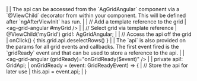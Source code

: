 <framework-specific-section frameworks="angular">
|
| The api can be accessed from the `AgGridAngular` component via a `@ViewChild` decorator from within your component. This will be defined after `ngAfterViewInit` has run.
|
</framework-specific-section>

<framework-specific-section frameworks="angular">
<snippet transform={false}>
| // Add a template reference to the grid
| &lt;ag-grid-angular #myGrid  />
|
| // Select grid via template reference
| @ViewChild('myGrid') grid!: AgGridAngular;
|
| // Access the api off the grid
| onClick() { this.grid.api.deselectRows() }
</snippet>
</framework-specific-section>

<framework-specific-section frameworks="angular">
|
| The `api` is also provided on the params for all grid events and callbacks. The first event fired is the `gridReady` event and that can be used to store a reference to the api.
|
</framework-specific-section>

<framework-specific-section frameworks="angular">
<snippet transform={false}>
| &lt;ag-grid-angular (gridReady)="onGridReady($event)" />
|
| private api!: GridApi;
| onGridReady = (event: GridReadyEvent) => {
|     // Store the api for later use
|     this.api = event.api;
| }
</snippet>
</framework-specific-section>